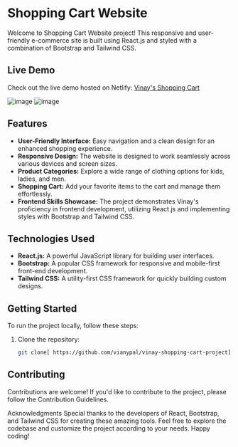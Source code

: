 # Shopping Cart Website

Welcome to  Shopping Cart Website project! This responsive and user-friendly e-commerce site is built using React.js and styled with a combination of Bootstrap and Tailwind CSS.

## Live Demo
Check out the live demo hosted on Netlify: [Vinay's Shopping Cart](https://vinay-shopping-cart.netlify.app)


![image](https://github.com/Vianypal/shopping-cart-website/assets/89671983/35a51ce5-c4f2-4417-8d39-e5545dffed79)
![image](https://github.com/Vianypal/shopping-cart-website/assets/89671983/5c800e7d-6aa0-4128-b4e8-b11f5cbc7c52)



## Features

- **User-Friendly Interface:** Easy navigation and a clean design for an enhanced shopping experience.
- **Responsive Design:** The website is designed to work seamlessly across various devices and screen sizes.
- **Product Categories:** Explore a wide range of clothing options for kids, ladies, and men.
- **Shopping Cart:** Add your favorite items to the cart and manage them effortlessly.
- **Frontend Skills Showcase:** The project demonstrates Vinay's proficiency in frontend development, utilizing React.js and implementing styles with Bootstrap and Tailwind CSS.

## Technologies Used

- **React.js:** A powerful JavaScript library for building user interfaces.
- **Bootstrap:** A popular CSS framework for responsive and mobile-first front-end development.
- **Tailwind CSS:** A utility-first CSS framework for quickly building custom designs.

## Getting Started

To run the project locally, follow these steps:

1. Clone the repository:
   ```bash
   git clone[ https://github.com/vianypal/vinay-shopping-cart-project](https://github.com/Vianypal/shopping-cart-website)

  ## Contributing
Contributions are welcome! If you'd like to contribute to the project, please follow the Contribution Guidelines.


Acknowledgments
Special thanks to the developers of React, Bootstrap, and Tailwind CSS for creating these amazing tools.
Feel free to explore the codebase and customize the project according to your needs. Happy coding!

